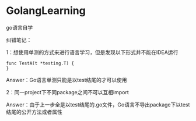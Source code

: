 # GolangLearning
go语言自学



纠错笔记：

1：想使用单测的方式来进行语言学习，但是发现以下形式并不能在IDEA运行

```
func TestA(t *testing.T) {
}
```

Answer：Go语言单测只能是以test结尾的才可以使用



2：同一project下不同package之间不可以互相import

Answer：由于上一步全是以test结尾的.go文件，Go语言不导出package下以test结尾的公开方法或者属性
